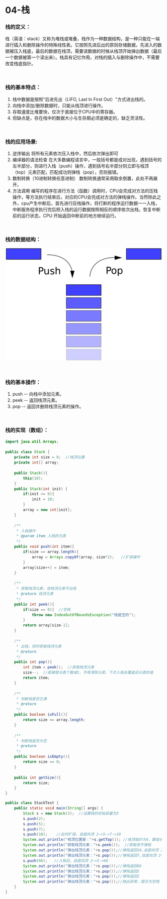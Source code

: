 # 04-栈

### 栈的定义：

栈（英语：stack）又称为堆栈或堆叠，栈作为一种数据结构，是一种只能在一端进行插入和删除操作的特殊线性表。它按照先进后出的原则存储数据，先进入的数据被压入栈底，最后的数据在栈顶，需要读数据的时候从栈顶开始弹出数据（最后一个数据被第一个读出来）。栈具有记忆作用，对栈的插入与删除操作中，不需要改变栈底指针。

<br>

### 栈的基本特点：

1. 栈中数据是按照"后进先出（LIFO, Last In First Out）"方式进出栈的。
2. 向栈中添加/删除数据时，只能从栈顶进行操作。
3. 存取速度比堆要快，仅次于直接位于CPU中的寄存器。
4. 但缺点是，存在栈中的数据大小与生存期必须是确定的，缺乏灵活性。

<br>

### 栈的应用场景:

1. 逆序输出
   将所有元素依次压入栈中，然后依次弹出即可
2. 编译器的语法检查
   在大多数编程语言中，一般括号都是成对出现，遇到括号的左半部分，则进行入栈（push）操作，遇到括号右半部分则立即与栈顶（top）元素匹配，匹配成功则弹栈（pop），否则报错。
3. 数制转换（10进制转换任意进制）
   数制转换通常采用取余倒置，此处不再展开。
4. 方法调用
   编写的程序在进行方法（函数）调用时，CPU会完成对方法的压栈操作，等方法执行结束后，对应的CPU会完成对方法的弹栈操作。当然除此之外，cpu产生中断后，首先进行压栈操作，将打断的程序运行数据一一入栈，中断服务程序执行完后把入栈的运行数据按照相反的顺序依次出栈，恢复中断前的运行状态，CPU 开始返回中断前的地方继续运行。

<br>

### 栈的数据结构：

![栈的数据结构](../assets/栈的数据结构.png)

<br>

### 栈的基本操作：

1. push -- 向栈中添加元素。
2. peek -- 返回栈顶元素。
3. pop -- 返回并删除栈顶元素的操作。

<br>

### 栈的实现（数组）：

```java
import java.util.Arrays;

public class Stack {
    private int size = 0;  //栈顶位置
    private int[] array;
    
    public Stack(){
        this(10);
    }
    public Stack(int init) {   
        if(init <= 0){
            init = 10;
        }
        array = new int[init];
    }
    
    /**
     * 入栈操作
     * @param item 入栈的元素
     */
    public void push(int item){
        if(size == array.length){
            array = Arrays.copyOf(array, size*2);   //扩容操作
        }
        array[size++] = item;
    }
    
    /**
     * 获取栈顶元素，但栈顶元素不出栈
     * @return 栈顶元素
     */
    public int peek(){
        if(size == 0){  //空栈
            throw new IndexOutOfBoundsException("栈是空的");
        }
        return array[size-1];
    }
    
    /**
     * 出栈，同时获取栈顶元素
     * @return
     */
    public int pop(){
        int item = peek();  //获取栈顶元素
        size--;  //直接使元素个数减1，不用清除元素，下次入栈会覆盖旧元素的值
        return item;
    }
    
    /**
     * 判断栈是否已满
     * @return
     */
    public boolean isFull(){
        return size == array.length;
    }
    
    /**
     * 判断栈是否为空
     * @return
     */
    public boolean isEmpty(){
        return size == 0;
    }
    
    public int getSize(){
        return size;
    }    
}
```

```java
public class StackTest {
    public static void main(String[] args) {
        Stack s = new Stack(3);  //设置栈的初始容量为3
        s.push(2);
        s.push(5);
        s.push(7);
        s.push(10);    //此时扩容，自底向顶 2—>5->7->10
        System.out.println("栈顶位置是："+s.getTop()); //栈顶指针为4，数组长度为3*2=6        
        System.out.println("获取栈顶元素："+s.peek());  //获取但不弹栈
        System.out.println("弹出栈顶元素："+s.pop());//弹栈返回10,自底向顶 2—>5->7
        System.out.println("弹出栈顶元素："+s.pop());//弹栈返回7,自底向顶 2—>5
        s.push(66);   //入栈后，自底向顶 2—>5->66
        System.out.println("弹出栈顶元素："+s.pop());//弹栈返回66
        System.out.println("弹出栈顶元素："+s.pop());//弹栈返回5
        System.out.println("弹出栈顶元素："+s.pop());//弹栈返回2
        System.out.println("弹出栈顶元素："+s.pop());//抛出异常，提示为空栈
    }
}
```